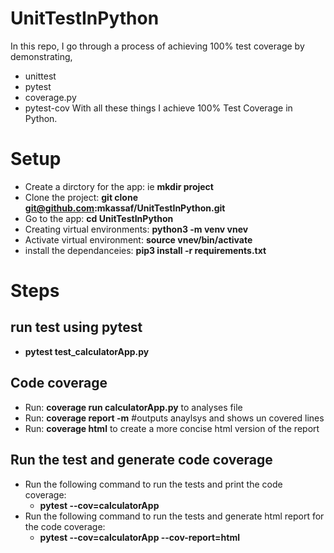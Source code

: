 # UnitTestInPython
In this repo, I go through a process of achieving 100% test coverage by demonstrating,
- unittest 
- pytest
- coverage.py 
- pytest-cov 
With all these things I achieve 100% Test Coverage in Python.


# Setup
- Create a dirctory for the app: ie **mkdir project**
- Clone the project: **git clone git@github.com:mkassaf/UnitTestInPython.git**
- Go to the app: **cd UnitTestInPython**
- Creating virtual environments: **python3 -m venv vnev**
- Activate virtual environment: **source vnev/bin/activate**
- install the dependanceies: **pip3 install -r requirements.txt**

# Steps 

## run test using pytest
- **pytest test_calculatorApp.py**
## Code coverage
- Run: **coverage run calculatorApp.py** to analyses file
- Run: **coverage report -m** #outputs anaylsys and shows un covered lines
- Run: **coverage html**  to create a more concise html version of the report

## Run the test and generate code coverage
- Run the following command to run the tests and print the code coverage:
   - **pytest --cov=calculatorApp**
- Run the following command to run the tests and generate html report for the code coverage: 
   - **pytest --cov=calculatorApp --cov-report=html**
